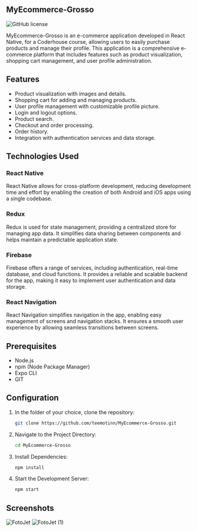 ## MyEcommerce-Grosso

![GitHub license](https://img.shields.io/badge/license-MIT-blue.svg)

MyEcommerce-Grosso is an e-commerce application developed in React Native, for a Coderhouse course, allowing users to easily purchase products and manage their profile. This application is a comprehensive e-commerce platform that includes features such as product visualization, shopping cart management, and user profile administration.

## Features

- Product visualization with images and details.
- Shopping cart for adding and managing products.
- User profile management with customizable profile picture.
- Login and logout options.
- Product search.
- Checkout and order processing.
- Order history.
- Integration with authentication services and data storage.

## Technologies Used

### React Native
React Native allows for cross-platform development, reducing development time and effort by enabling the creation of both Android and iOS apps using a single codebase.

### Redux
Redux is used for state management, providing a centralized store for managing app data. It simplifies data sharing between components and helps maintain a predictable application state.

### Firebase
Firebase offers a range of services, including authentication, real-time database, and cloud functions. It provides a reliable and scalable backend for the app, making it easy to implement user authentication and data storage.

### React Navigation
React Navigation simplifies navigation in the app, enabling easy management of screens and navigation stacks. It ensures a smooth user experience by allowing seamless transitions between screens.

## Prerequisites

- Node.js
- npm (Node Package Manager)
- Expo CLI
- GIT

## Configuration

1. In the folder of your choice, clone the repository:

   ```bash
   git clone https://github.com/teemotinn/MyEcommerce-Grosso.git

2. Navigate to the Project Directory: 
   ```bash
   cd MyEcommerce-Grosso

3. Install Dependencies: 
   ```bash
   npm install

4. Start the Development Server: 
   ```bash
   npm start

## Screenshots
![FotoJet](https://github.com/teemotinn/MyEcommerce-Grosso/assets/137322680/afb7b195-daf0-48c5-b945-26ceccd3d07c)
![FotoJet (1)](https://github.com/teemotinn/MyEcommerce-Grosso/assets/137322680/09eb2aeb-9f86-436f-97d0-62f7248ecc40)


